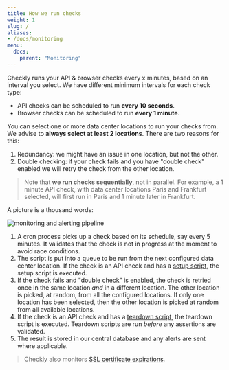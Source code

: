 ```yaml
---
title: How we run checks
weight: 1
slug: /
aliases:
- /docs/monitoring
menu:
  docs:
    parent: "Monitoring"
---
```


Checkly runs your API & browser checks every x minutes, based on an interval you select. 
We have different minimum intervals for each check type:

- API checks can be scheduled to run **every 10 seconds**.
- Browser checks can be scheduled to run **every 1 minute**.

You can select one or more data center locations to run your checks from. We advise to **always select at least 2 locations**.
There are two reasons for this:

1. Redundancy: we might have an issue in one location, but not the other. 
2. Double checking: if your check fails and you have "double check" enabled we will retry the check from the other location.

> Note that **we run checks sequentially**, not in parallel. For example, a 1 minute API check, with data center locations
> Paris and Frankfurt selected, will first run in Paris and 1 minute later in Frankfurt.

A picture is a thousand words:

![monitoring and alerting pipeline](/docs/images/monitoring/pipeline.png)

1. A cron process picks up a check based on its schedule, say every 5 minutes. It validates that the check is not in progress at the moment to avoid race conditions.
2. The script is put into a queue to be run from the next configured data center location. If the check is an API check and has a [setup script](/docs/api-checks/setup-teardown-scripts/), the setup script is executed. 
3. If the check fails and "double check" is enabled, the check is retried once in the same location *and* in a different location.
The other location is picked, at random, from all the configured locations. If only one location has been selected, then the other location is picked at random from all available locations.
4. If the check is an API check and has a [teardown script](/docs/api-checks/setup-teardown-scripts/), the teardown script is executed.
Teardown scripts are run *before* any assertions are validated.
5. The result is stored in our central database and any alerts are sent where applicable.

 
> Checkly also monitors [SSL certificate expirations](/docs/alerting/ssl-expiration/).
